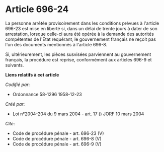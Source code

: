 # Article 696-24

La personne arrêtée provisoirement dans les conditions prévues à l'article 696-23 est mise en liberté si, dans un délai de
trente jours à dater de son arrestation, lorsque celle-ci aura été opérée à la demande des autorités compétentes de l'Etat
requérant, le gouvernement français ne reçoit pas l'un des documents mentionnés à l'article 696-8. 

Si, ultérieurement, les pièces susvisées parviennent au gouvernement français, la procédure est reprise, conformément aux
articles 696-9 et suivants.

**Liens relatifs à cet article**

_Codifié par_:

  - Ordonnance 58-1296 1958-12-23

_Créé par_:

  - Loi n°2004-204 du 9 mars 2004 - art. 17 () JORF 10 mars 2004

_Cite_:

  - Code de procédure pénale - art. 696-23 (V)
  - Code de procédure pénale - art. 696-8 (V)
  - Code de procédure pénale - art. 696-9 (V)
